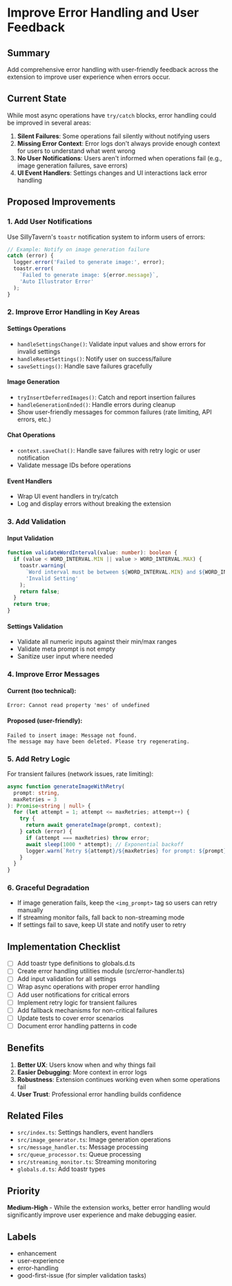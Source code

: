 # Improve Error Handling and User Feedback

## Summary
Add comprehensive error handling with user-friendly feedback across the extension to improve user experience when errors occur.

## Current State
While most async operations have `try/catch` blocks, error handling could be improved in several areas:

1. **Silent Failures**: Some operations fail silently without notifying users
2. **Missing Error Context**: Error logs don't always provide enough context for users to understand what went wrong
3. **No User Notifications**: Users aren't informed when operations fail (e.g., image generation failures, save errors)
4. **UI Event Handlers**: Settings changes and UI interactions lack error handling

## Proposed Improvements

### 1. Add User Notifications
Use SillyTavern's `toastr` notification system to inform users of errors:

```typescript
// Example: Notify on image generation failure
catch (error) {
  logger.error('Failed to generate image:', error);
  toastr.error(
    `Failed to generate image: ${error.message}`,
    'Auto Illustrator Error'
  );
}
```

### 2. Improve Error Handling in Key Areas

#### Settings Operations
- `handleSettingsChange()`: Validate input values and show errors for invalid settings
- `handleResetSettings()`: Notify user on success/failure
- `saveSettings()`: Handle save failures gracefully

#### Image Generation
- `tryInsertDeferredImages()`: Catch and report insertion failures
- `handleGenerationEnded()`: Handle errors during cleanup
- Show user-friendly messages for common failures (rate limiting, API errors, etc.)

#### Chat Operations
- `context.saveChat()`: Handle save failures with retry logic or user notification
- Validate message IDs before operations

#### Event Handlers
- Wrap UI event handlers in try/catch
- Log and display errors without breaking the extension

### 3. Add Validation

#### Input Validation
```typescript
function validateWordInterval(value: number): boolean {
  if (value < WORD_INTERVAL.MIN || value > WORD_INTERVAL.MAX) {
    toastr.warning(
      `Word interval must be between ${WORD_INTERVAL.MIN} and ${WORD_INTERVAL.MAX}`,
      'Invalid Setting'
    );
    return false;
  }
  return true;
}
```

#### Settings Validation
- Validate all numeric inputs against their min/max ranges
- Validate meta prompt is not empty
- Sanitize user input where needed

### 4. Improve Error Messages

#### Current (too technical):
```
Error: Cannot read property 'mes' of undefined
```

#### Proposed (user-friendly):
```
Failed to insert image: Message not found.
The message may have been deleted. Please try regenerating.
```

### 5. Add Retry Logic

For transient failures (network issues, rate limiting):
```typescript
async function generateImageWithRetry(
  prompt: string,
  maxRetries = 3
): Promise<string | null> {
  for (let attempt = 1; attempt <= maxRetries; attempt++) {
    try {
      return await generateImage(prompt, context);
    } catch (error) {
      if (attempt === maxRetries) throw error;
      await sleep(1000 * attempt); // Exponential backoff
      logger.warn(`Retry ${attempt}/${maxRetries} for prompt: ${prompt}`);
    }
  }
}
```

### 6. Graceful Degradation

- If image generation fails, keep the `<img_prompt>` tag so users can retry manually
- If streaming monitor fails, fall back to non-streaming mode
- If settings fail to save, keep UI state and notify user to retry

## Implementation Checklist

- [ ] Add toastr type definitions to globals.d.ts
- [ ] Create error handling utilities module (src/error-handler.ts)
- [ ] Add input validation for all settings
- [ ] Wrap async operations with proper error handling
- [ ] Add user notifications for critical errors
- [ ] Implement retry logic for transient failures
- [ ] Add fallback mechanisms for non-critical failures
- [ ] Update tests to cover error scenarios
- [ ] Document error handling patterns in code

## Benefits

1. **Better UX**: Users know when and why things fail
2. **Easier Debugging**: More context in error logs
3. **Robustness**: Extension continues working even when some operations fail
4. **User Trust**: Professional error handling builds confidence

## Related Files

- `src/index.ts`: Settings handlers, event handlers
- `src/image_generator.ts`: Image generation operations
- `src/message_handler.ts`: Message processing
- `src/queue_processor.ts`: Queue processing
- `src/streaming_monitor.ts`: Streaming monitoring
- `globals.d.ts`: Add toastr types

## Priority

**Medium-High** - While the extension works, better error handling would significantly improve user experience and make debugging easier.

## Labels

- enhancement
- user-experience
- error-handling
- good-first-issue (for simpler validation tasks)
